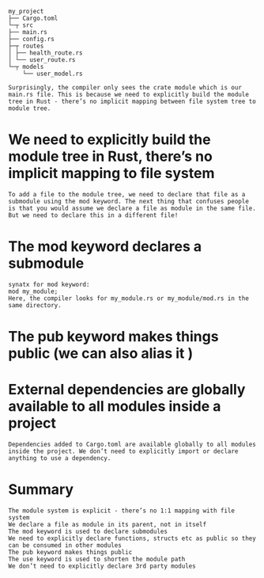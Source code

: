    my_project
    ├── Cargo.toml
    └─┬ src
    ├── main.rs
    ├── config.rs
    ├─┬ routes
    │ ├── health_route.rs
    │ └── user_route.rs
    └─┬ models
        └── user_model.rs

    Surprisingly, the compiler only sees the crate module which is our main.rs file. This is because we need to explicitly build the module tree in Rust - there’s no implicit mapping between file system tree to module tree.

# We need to explicitly build the module tree in Rust, there’s no implicit mapping to file system

    To add a file to the module tree, we need to declare that file as a submodule using the mod keyword. The next thing that confuses people is that you would assume we declare a file as module in the same file. But we need to declare this in a different file! 

# The mod keyword declares a submodule

    synatx for mod keyword: 
    mod my_module;
    Here, the compiler looks for my_module.rs or my_module/mod.rs in the same directory.

# The pub keyword makes things public (we can also alias it )

# External dependencies are globally available to all modules inside a project
    Dependencies added to Cargo.toml are available globally to all modules inside the project. We don’t need to explicitly import or declare anything to use a dependency.

# Summary
    The module system is explicit - there’s no 1:1 mapping with file system
    We declare a file as module in its parent, not in itself
    The mod keyword is used to declare submodules
    We need to explicitly declare functions, structs etc as public so they can be consumed in other modules
    The pub keyword makes things public
    The use keyword is used to shorten the module path
    We don’t need to explicitly declare 3rd party modules




